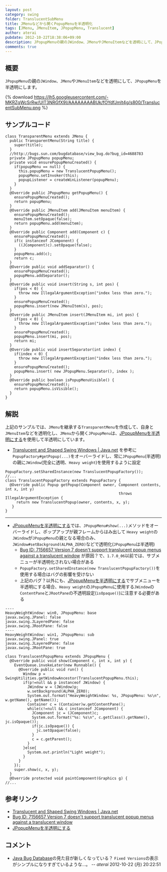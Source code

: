 ```yaml
---
layout: post
category: swing
folder: TranslucentSubMenu
title: JMenuなどから開くPopupMenuを半透明化
tags: [JMenu, JMenuItem, JPopupMenu, Translucent]
author: aterai
pubdate: 2012-10-22T18:38:06+09:00
description: JPopupMenuの親のJWindow、JMenuやJMenuItemなどを透明にして、JPopupMenuを半透明にします。
comments: true
---
```

## 概要
`JPopupMenu`の親の`JWindow`、`JMenu`や`JMenuItem`などを透明にして、`JPopupMenu`を半透明にします。

{% download https://lh5.googleusercontent.com/-MKRZgWcSrRw/UIT3NRGfX9I/AAAAAAAABUk/fOYdfJmIt4g/s800/TranslucentSubMenu.png %}

## サンプルコード
<pre class="prettyprint"><code>class TransparentMenu extends JMenu {
  public TransparentMenu(String title) {
    super(title);
  }
  //http://bugs.sun.com/bugdatabase/view_bug.do?bug_id=4688783
  private JPopupMenu popupMenu;
  private void ensurePopupMenuCreated() {
    if(popupMenu == null) {
      this.popupMenu = new TranslucentPopupMenu();
      popupMenu.setInvoker(this);
      popupListener = createWinListener(popupMenu);
    }
  }
  @Override public JPopupMenu getPopupMenu() {
    ensurePopupMenuCreated();
    return popupMenu;
  }
  @Override public JMenuItem add(JMenuItem menuItem) {
    ensurePopupMenuCreated();
    menuItem.setOpaque(false);
    return popupMenu.add(menuItem);
  }
  @Override public Component add(Component c) {
    ensurePopupMenuCreated();
    if(c instanceof JComponent) {
      ((JComponent)c).setOpaque(false);
    }
    popupMenu.add(c);
    return c;
  }
  @Override public void addSeparator() {
    ensurePopupMenuCreated();
    popupMenu.addSeparator();
  }
  @Override public void insert(String s, int pos) {
    if(pos &lt; 0) {
      throw new IllegalArgumentException("index less than zero.");
    }
    ensurePopupMenuCreated();
    popupMenu.insert(new JMenuItem(s), pos);
  }
  @Override public JMenuItem insert(JMenuItem mi, int pos) {
    if(pos &lt; 0) {
      throw new IllegalArgumentException("index less than zero.");
    }
    ensurePopupMenuCreated();
    popupMenu.insert(mi, pos);
    return mi;
  }
  @Override public void insertSeparator(int index) {
    if(index &lt; 0) {
      throw new IllegalArgumentException("index less than zero.");
    }
    ensurePopupMenuCreated();
    popupMenu.insert( new JPopupMenu.Separator(), index );
  }
  @Override public boolean isPopupMenuVisible() {
    ensurePopupMenuCreated();
    return popupMenu.isVisible();
  }
}
</code></pre>

## 解説
上記のサンプルでは、`JMenu`を継承する`TransparentMenu`を作成して、自身と`JMenuItem`などを透明化し、`JMenu`から開く`JPopupMenu`は、[JPopupMenuを半透明にする](http://terai.xrea.jp/Swing/TranslucentPopupMenu.html)を使用して半透明にしています。

- [Translucent and Shaped Swing Windows | Java.net](http://today.java.net/pub/a/today/2008/03/18/translucent-and-shaped-swing-windows.html) を参考に `PopupFactory#getPopup(...)`をオーバーライドし、常に`JPopupMenu`(半透明)の親に`JWindow`(完全に透明、`Heavy weight`)を使用するように設定

<!-- dummy comment line for breaking list -->

<pre class="prettyprint"><code>PopupFactory.setSharedInstance(new TranslucentPopupFactory());
//...
class TranslucentPopupFactory extends PopupFactory {
  @Override public Popup getPopup(Component owner, Component contents, int x, int y)
                                                   throws IllegalArgumentException {
     return new TranslucentPopup(owner, contents, x, y);
   }
}
</code></pre>

- - - -
- [JPopupMenuを半透明にする](http://terai.xrea.jp/Swing/TranslucentPopupMenu.html)では、`JPopupMenu#show(...)`メソッドをオーバーライドし、ポップアップが親フレームからはみ出して `Heavy weight`の`JWindow`が`JPopupMenu`の親となる場合のみ、`JWindow#setBackground(ALPHA_ZERO)`などで透明化(`JPopupMenu`は半透明)
    - [Bug ID: 7156657 Version 7 doesn't support translucent popup menus against a translucent window](http://bugs.sun.com/bugdatabase/view_bug.do?bug_id=7156657) が原因？で、`1.7.0_06`以前では、サブメニューが半透明化されない場合がある
    - `PopupFactory.setSharedInstance(new TranslucentPopupFactory())`を使用する場合はバグの影響を受けない
    - 上記のバグ？以外にも、[JPopupMenuを半透明にする](http://terai.xrea.jp/Swing/TranslucentPopupMenu.html)でサブメニューを半透明にする場合、`Heavy weight`の`JPopupMenu`に使用する`JWindow`の`ContentPane`と`JRootPane`の不透明設定(`isOpaque()`)に注意する必要がある

<!-- dummy comment line for breaking list -->

	----
	HeavyWeightWindow: win0, JPopupMenu: base
	javax.swing.JPanel: false
	javax.swing.JLayeredPane: false
	javax.swing.JRootPane: false
	----
	HeavyWeightWindow: win1, JPopupMenu: sub
	javax.swing.JPanel: true
	javax.swing.JLayeredPane: false
	javax.swing.JRootPane: true

<pre class="prettyprint"><code>class TranslucentPopupMenu extends JPopupMenu {
  @Override public void show(Component c, int x, int y) {
    EventQueue.invokeLater(new Runnable() {
      @Override public void run() {
        Window p = SwingUtilities.getWindowAncestor(TranslucentPopupMenu.this);
        if(p!=null &amp;&amp; p instanceof JWindow) {
          JWindow w = (JWindow)p;
          w.setBackground(ALPHA_ZERO);
          System.out.format("HeavyWeightWindow: %s, JPopupMenu: %s\n", w.getName(), getName());
          Container c = (Container)w.getContentPane();
          while(c!=null &amp;&amp; c instanceof JComponent) {
            JComponent jc = (JComponent)c;
            System.out.format("%s: %s\n", c.getClass().getName(), jc.isOpaque());
            if(jc.isOpaque()) {
              jc.setOpaque(false);
            }
            c = c.getParent();
          }
        }else{
          System.out.println("Light weight");
        }
      }
    });
    super.show(c, x, y);
  }
  @Override protected void paintComponent(Graphics g) {
//...
</code></pre>

## 参考リンク
- [Translucent and Shaped Swing Windows | Java.net](http://today.java.net/pub/a/today/2008/03/18/translucent-and-shaped-swing-windows.html)
- [Bug ID: 7156657 Version 7 doesn't support translucent popup menus against a translucent window](http://bugs.sun.com/bugdatabase/view_bug.do?bug_id=7156657)
- [JPopupMenuを半透明にする](http://terai.xrea.jp/Swing/TranslucentPopupMenu.html)

<!-- dummy comment line for breaking list -->

## コメント
- [Java Bug Database](http://bugs.sun.com/bugdatabase/)の見た目が新しくなっている？ `Fixed Versions`の表示がシンプルになりすぎているような…。 -- *aterai* 2012-10-22 (月) 20:22:51

<!-- dummy comment line for breaking list -->
